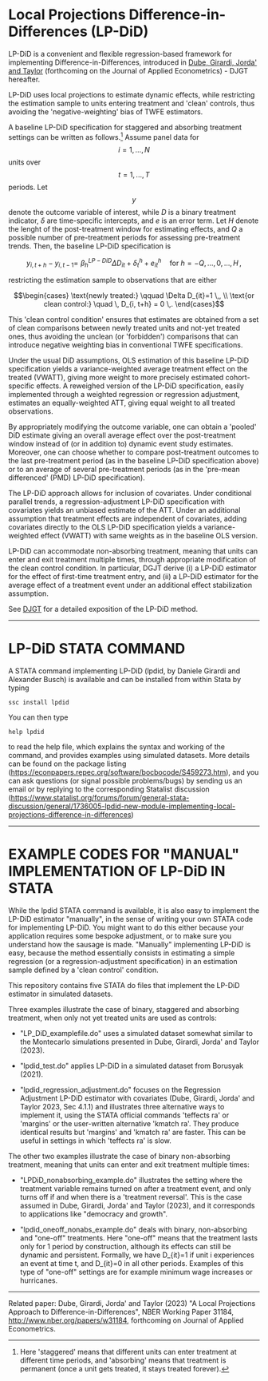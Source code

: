 # Local Projections Difference-in-Differences (LP-DiD)

LP-DiD is a convenient and flexible regression-based framework for implementing Difference-in-Differences, introduced in <a href="https://www.nber.org/papers/w31184" target="_blank" rel="noopener noreferrer">Dube, Girardi, Jorda' and Taylor</a> (forthcoming on the Journal of Applied Econometrics) - DJGT hereafter.

LP-DiD uses local projections to estimate dynamic effects, while restricting the estimation sample to units entering treatment and 'clean' controls, thus avoiding the 'negative-weighting' bias of TWFE estimators. 

A baseline LP-DiD specification for staggered and absorbing treatment settings can be written as follows.[^1] Assume panel data for $$i=1, ..., N$$ units over $$t=1,...,T$$ periods. Let $$y$$ denote the outcome variable of interest, while $D$ is a binary treatment indicator, $\delta$ are time-specific intercepts, and $e$ is an error term. Let $H$ denote the lenght of the post-treatment window for estimating effects, and $Q$ a possible number of pre-treatment periods for assessing pre-treatment trends. Then, the baseline LP-DiD specification is

```math
y_{i,t+h} - y_{i,t-1} 
 = \,\,\beta^{LP-DiD}_h \Delta D_{it} + \delta^h_t + e^h_{it} \quad \text{for } h = -Q, ..., 0, ..., H\,,
```

restricting the estimation sample to observations that are either
```math
\begin{cases}
\text{newly treated:} \qquad \Delta D_{it}=1 \,, \\
\text{or clean control:} \quad \, D_{i, t+h} = 0 \,.

\end{cases}
```

This 'clean control condition' ensures that estimates are obtained from a set of clean comparisons between newly treated units and not-yet treated ones, thus avoiding the unclean (or 'forbidden') comparisons that can introduce negative weighting bias in conventional TWFE specifications.

Under the usual DiD assumptions, OLS estimation of this baseline LP-DiD specification yields a variance-weighted average treatment effect on the treated (VWATT), giving more weight to more precisely estimated cohort-specific effects. A reweighed version of the LP-DiD specification, easily implemented through a weighted regression or regression adjustment, estimates an equally-weighted ATT, giving equal weight to all treated observations.  

By appropriately modifying the outcome variable, one can obtain a 'pooled' DiD estimate giving an overall average effect over the post-treatment window instead of (or in addition to) dynamic event study estimates. Moreover, one can choose whether to compare post-treatment outcomes to the last pre-treatment period (as in the baseline LP-DiD specification above) or to an average of several pre-treatment periods (as in the 'pre-mean differenced' (PMD) LP-DiD specification).

The LP-DiD approach allows for inclusion of covariates. Under conditional parallel trends, a regression-adjustment LP-DiD specification with covariates yields an unbiased estimate of the ATT. Under an additional assumption that treatment effects are independent of covariates, adding covariates directly to the OLS LP-DiD specification yields a variance-weighted effect (VWATT) with same weights as in the baseline OLS version.

LP-DiD can accommodate non-absorbing treatment, meaning that units can enter and exit treatment multiple times, through appropriate modification of the clean control condition. In particular, DGJT derive (i) a LP-DiD estimator for the effect of first-time treatment entry, and (ii) a LP-DiD estimator for the average effect of a treatment event under an additional effect stabilization assumption.

See <a href="https://www.nber.org/papers/w31184" target="_blank" rel="noopener noreferrer">DJGT</a> for a detailed exposition of the LP-DiD method.

[^1]: Here 'staggered' means that different units can enter treatment at different time periods, and 'absorbing' means that treatment is permanent (once a unit gets treated, it stays treated forever).

***

# LP-DiD STATA COMMAND

A STATA command implementing LP-DiD (lpdid, by Daniele Girardi and Alexander Busch) is available and can be installed from within Stata by typing 
```
ssc install lpdid 
```
You can then type 
```
help lpdid 
```
to read the help file, which explains the syntax and working of the command, and provides examples using simulated datasets. More details can be found on the package listing (https://econpapers.repec.org/software/bocbocode/S459273.htm), and you can ask questions (or signal possible problems/bugs) by sending us an email or by replying to the corresponding Statalist discussion (https://www.statalist.org/forums/forum/general-stata-discussion/general/1736005-lpdid-new-module-implementing-local-projections-difference-in-differences)

***

# EXAMPLE CODES FOR "MANUAL" IMPLEMENTATION OF LP-DiD IN STATA

While the lpdid STATA command is available, it is also easy to implement the LP-DiD estimator "manually", in the sense of writing your own STATA code for implementing LP-DiD. You might want to do this either because your application requires some bespoke adjustment, or to make sure you understand how the sausage is made. "Manually" implementing LP-DiD is easy, because the method essentially consists in estimating a simple regression (or a regression-adjustment specification) in an estimation sample defined by a 'clean control' condition.

This repository contains five STATA do files that implement the LP-DiD estimator in simulated datasets. 

Three examples illustrate the case of binary, staggered and absorbing treatment, when only not yet treated units are used as controls:

- "LP_DiD_examplefile.do" uses a simulated dataset somewhat similar to the Montecarlo simulations presented in Dube, Girardi, Jorda' and Taylor (2023). 

- "lpdid_test.do" applies LP-DiD in a simulated dataset from Borusyak (2021).

- "lpdid_regression_adjustment.do" focuses on the Regression Adjustment LP-DiD estimator with covariates (Dube, Girardi, Jorda' and Taylor 2023, Sec 4.1.1) and illustrates three alternative ways to implement it, using the STATA official commands 'teffects ra' or 'margins' or the user-written alternative 'kmatch ra'. They produce identical results but 'margins' and 'kmatch ra' are faster. This can be useful in settings in which 'teffects ra' is slow.

The other two examples illustrate the case of binary non-absorbing treatment, meaning that units can enter and exit treatment multiple times:

- "LPDiD_nonabsorbing_example.do" illustrates the setting where the treatment variable remains turned on after a treatment event, and only turns off if and when there is a 'treatment reversal'. This is the case assumed in Dube, Girardi, Jorda' and Taylor (2023), and it corresponds to applications like "democracy and growth".

- "lpdid_oneoff_nonabs_example.do" deals with binary, non-absorbing and "one-off" treatments. Here "one-off" means that the treatment lasts only for 1 period by construction, although its effects can still be dynamic and persistent. Formally, we have D_{it}=1 if unit i experiences an event at time t, and D_{it}=0 in all other periods. Examples of this type of "one-off" settings are for example minimum wage increases or hurricanes.

***

Related paper: 
Dube, Girardi, Jorda' and Taylor (2023) "A Local Projections Approach to Difference-in-Differences", NBER Working Paper 31184, http://www.nber.org/papers/w31184, forthcoming on Journal of Applied Econometrics.
